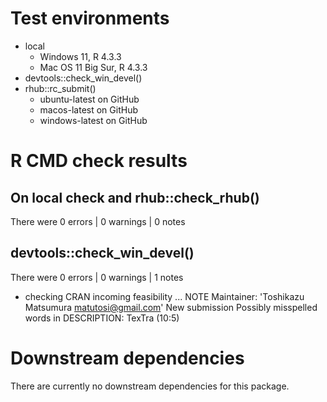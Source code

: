 # Test environments

* local
    * Windows 11, R 4.3.3
    * Mac OS 11 Big Sur, R 4.3.3
* devtools::check_win_devel()
* rhub::rc_submit()
    * ubuntu-latest on GitHub
    * macos-latest on GitHub
    * windows-latest on GitHub

# R CMD check results

## On local check and rhub::check_rhub()

There were 0 errors  | 0 warnings  | 0 notes

## devtools::check_win_devel()

There were 0 errors  | 0 warnings  | 1 notes

* checking CRAN incoming feasibility ... NOTE
  Maintainer: 'Toshikazu Matsumura <matutosi@gmail.com>'
  New submission
  Possibly misspelled words in DESCRIPTION:
    TexTra (10:5)

# Downstream dependencies

There are currently no downstream dependencies for this package.
